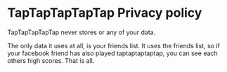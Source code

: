 # TapTapTapTapTap Privacy policy

TapTapTapTapTap never stores or any of your data.

The only data it uses at all, is your friends list.
It uses the friends list, so if your facebook friend has also played taptaptaptaptap, you can see each others high scores. That is all.